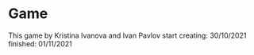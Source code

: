 # Game
This game by Kristina Ivanova and Ivan Pavlov
start creating: 30/10/2021
finished: 01/11/2021
